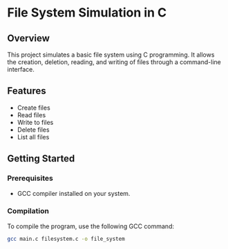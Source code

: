 # File System Simulation in C 

## Overview
This project simulates a basic file system using C programming. It allows the creation, deletion, reading, and writing of files through a command-line interface.

## Features
- Create files
- Read files
- Write to files
- Delete files
- List all files

## Getting Started

### Prerequisites
- GCC compiler installed on your system.

### Compilation
To compile the program, use the following GCC command:
```bash
gcc main.c filesystem.c -o file_system
